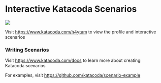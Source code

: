# Interactive Katacoda Scenarios

[![](http://shields.katacoda.com/katacoda/h4ytam/count.svg)](https://www.katacoda.com/h4ytam "Get your profile on Katacoda.com")

Visit https://www.katacoda.com/h4ytam to view the profile and interactive scenarios

### Writing Scenarios
Visit https://www.katacoda.com/docs to learn more about creating Katacoda scenarios

For examples, visit https://github.com/katacoda/scenario-example
